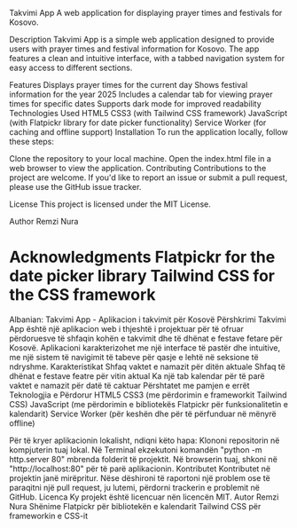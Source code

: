 Takvimi App
A web application for displaying prayer times and festivals for Kosovo.

Description
Takvimi App is a simple web application designed to provide users with prayer times and festival information for Kosovo. The app features a clean and intuitive interface, with a tabbed navigation system for easy access to different sections.

Features
Displays prayer times for the current day
Shows festival information for the year 2025
Includes a calendar tab for viewing prayer times for specific dates
Supports dark mode for improved readability
Technologies Used
HTML5
CSS3 (with Tailwind CSS framework)
JavaScript (with Flatpickr library for date picker functionality)
Service Worker (for caching and offline support)
Installation
To run the application locally, follow these steps:

Clone the repository to your local machine.
Open the index.html file in a web browser to view the application.
Contributing
Contributions to the project are welcome. If you'd like to report an issue or submit a pull request, please use the GitHub issue tracker.

License
This project is licensed under the MIT License.

Author
Remzi Nura

 Acknowledgments 
 Flatpickr for the date picker library
Tailwind CSS for the CSS framework
========================================================================================================================
Albanian:
Takvimi App - Aplikacion i takvimit për Kosovë
Përshkrimi
Takvimi App është një aplikacion web i thjeshtë i projektuar për të ofruar përdoruesve të shfaqin kohën e takvimit dhe të dhënat e festave fetare për Kosovë. Aplikacioni karakterizohet me një interface të pastër dhe intuitive, me një sistem të navigimit të tabeve për qasje e lehtë në seksione të ndryshme.
Karakteristikat
 Shfaq vaktet e namazit për ditën aktuale
 Shfaq të dhënat e festave featre për vitin aktual
 Ka një tab kalendar për të parë vaktet e namazit për datë të caktuar
 Përshtatet me pamjen e errët
 Teknologjia e Përdorur
HTML5
CSS3 (me përdorimin e frameworkit Tailwind CSS)
JavaScript (me përdorimin e bibliotekës Flatpickr për funksionalitetin e kalendarit)
Service Worker (për keshën dhe për të përfunduar në mënyrë offline)

Për të kryer aplikacionin lokalisht, ndiqni këto hapa:
 Klononi repositorin në kompjuterin tuaj lokal.
 Në Terminal ekzekutoni komandën "python -m http.server 80" mbrenda folderit të projektit.
 Në browserin tuaj, shkoni në "http://localhost:80" për të parë aplikacionin.
Kontributet
Kontributet në projektin janë mirëpritur. Nëse dëshironi të raportoni një problem ose të paraqitni një pull request, ju lutemi, përdorni trackerin e problemit në GitHub.
Licenca
Ky projekt është licencuar nën licencën MIT.
Autor
Remzi Nura
Shënime
Flatpickr për bibliotekën e kalendarit
Tailwind CSS për frameworkin e CSS-it